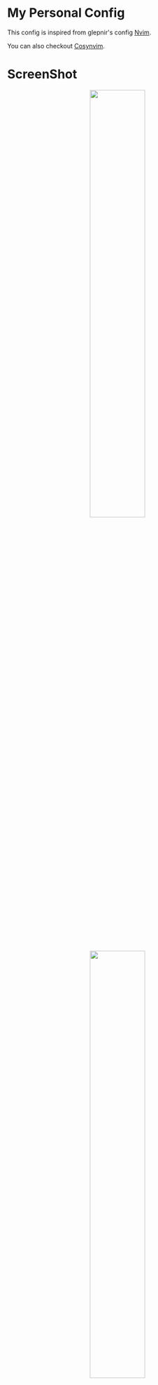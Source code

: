 # My Personal Config

This config is inspired from glepnir's config [Nvim](https://github.com/glepnir/nvim).

You can also checkout [Cosynvim](https://github.com/glepnir/cosynvim).

# ScreenShot

<p align="center">
  <img src="https://user-images.githubusercontent.com/76530956/201507316-c3493bee-fcb3-410e-afd3-70e4e62baffa.png"
  height = "50%"
  widht = "50%"
  />
</p>

<p align="center">
  <img src="https://user-images.githubusercontent.com/76530956/201507323-5603bd53-8b3f-4adc-9047-367a625bae35.png"
  height = "50%"
  widht = "50%"
  />
</p>




# Licenese MIT

